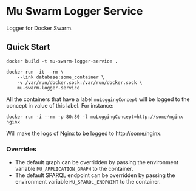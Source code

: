 Mu Swarm Logger Service
=======================

Logger for Docker Swarm.

Quick Start
-----------

```
docker build -t mu-swarm-logger-service .

docker run -it --rm \
    --link database:some_container \
    -v /var/run/docker.sock:/var/run/docker.sock \
    mu-swarm-logger-service
```

All the containers that have a label `muLoggingConcept` will be logged to the
concept in value of this label. For instance:

```
docker run -i --rm -p 80:80 -l muLoggingConcept=http://some/nginx nginx
```

Will make the logs of Nginx to be logged to http://some/nginx.


### Overrides

 *  The default graph can be overridden by passing the environment variable
    `MU_APPLICATION_GRAPH` to the container.
 *  The default SPARQL endpoint can be overridden by passing the environment
    variable `MU_SPARQL_ENDPOINT` to the container.
